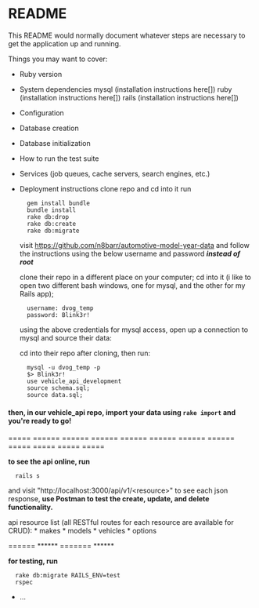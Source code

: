 # README

This README would normally document whatever steps are necessary to get the
application up and running.

Things you may want to cover:

* Ruby version

* System dependencies
  mysql (installation instructions here[])
  ruby (installation instructions here[])
  rails (installation instructions here[])

* Configuration

* Database creation

* Database initialization

* How to run the test suite

* Services (job queues, cache servers, search engines, etc.)

* Deployment instructions
  clone repo and cd into it
  run
  ```shell
    gem install bundle
    bundle install
    rake db:drop
    rake db:create
    rake db:migrate
  ```

  visit https://github.com/n8barr/automotive-model-year-data and follow the instructions using the below username and password ***instead of root***

  clone their repo in a different place on your computer; cd into it (i like to open two different bash windows, one for mysql, and the other for my Rails app);

  ```shell
    username: dvog_temp
    password: Blink3r!
  ```
  using the above credentials for mysql access, open up a connection to mysql and source their data:

  cd into their repo after cloning, then run:
  ```shell
    mysql -u dvog_temp -p
    $> Blink3r!
    use vehicle_api_development
    source schema.sql;
    source data.sql;
  ```
#### then, in our vehicle_api repo, import your data using `rake import` and you're ready to go!

  ===== ====== ====== ====== ====== ====== ====== ====== ===== ===== ===== =====

  **to see the api online, run**
  ```shell
    rails s
  ```
  and visit "http://localhost:3000/api/v1/\<resource\>" to see each json response,
  **use Postman to test the create, update, and delete functionality.**

  api resource list (all RESTful routes for each resource are available for CRUD):
    * makes
    * models
    * vehicles
    * options

======       ******       =======       ******

  **for testing, run**
  ```shell
    rake db:migrate RAILS_ENV=test
    rspec
  ```


* ...
